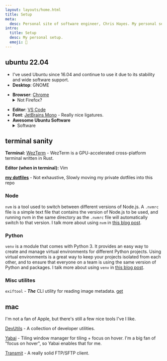 ```yaml
---
layout: layouts/home.html
title: Setup
meta:
  desc: Personal site of software engineer, Chris Hayes. My personal setup.
intro:
  title: Setup
  desc: My personal setup.
  emoji: 🧰
---
```


## <span class="text-primary dark:text-fg inline-block py-1 px-2 bg-primary bg-opacity-10 dark:bg-fg-dark dark:bg-opacity-10 rounded-md font-bold">ubuntu 22.04</span>

- I've used Ubuntu since 16.04 and continue to use it due to its stability and wide software support.
- **Desktop**: GNOME

</details>

- **Browser**: [Chrome](https://www.google.com/chrome/)<details><summary>Not Firefox?</summary>
  - I'm a huge fan of Mozilla, and a subscriber of [Mozilla VPN](https://vpn.mozilla.org/), [Relay](https://relay.firefox.com/), and [MDN Plus](https://developer.mozilla.org/en-US/docs/MDN/Contribute/MDN_plus). And previously only a Firefox user. But, between browser performance, Google Profiles, and better devtooling (responsive view, snippets, performance insights, local overrides), using Chrome as my main browser just made more sense.
  - However, if Chrome's Manifest V3 update arriving in 2023 completely breaks adblockers, def switching back to Firefox.

</details>

- **Editor**: [VS Code](https://code.visualstudio.com/)
- **Font**: [JetBrains Mono](https://www.jetbrains.com/lp/mono/) - Really nice ligatures.
- **Awesome Ubuntu Software**  <details><summary>Software</summary>
  - [Gnome Tweaks](https://wiki.gnome.org/Apps/Tweaks) <details><summary>The place for missing GNOME configs</summary>
    - A common complaint with Gnome is it's lack of customization. Gnome Tweaks fills that gap for me.

    </details>

  - [GThumb](https://wiki.gnome.org/Apps/Gthumb) <details><summary>Fantastic GNOME photo viewer </summary>
    - I'm a huge fan of GThumb. It's an extremely capable photo viewer and editor with custom bash scripts support.
    - GThumb does have stability issues, but it's still by far the best photo viewer I've used.
    - I have some of my GHumb scripts shared on [GitHub](https://gist.github.com/christopher-hayes/fd1be7ee982726845e7d76f106d0cda8).

    </details>

</details>

## <span class="text-primary dark:text-fg inline-block py-1 px-2 bg-primary bg-opacity-10 dark:bg-fg-dark dark:bg-opacity-10 rounded-md font-bold">terminal sanity</span>

**Terminal:** [WezTerm](https://wezfurlong.org/wezterm/) - WezTerm is a GPU-accelerated cross-platform terminal written in Rust.

**Editor (when in terminal):** Vim

**[my dotfiles](https://github.com/christopher-hayes/dotfiles)** - Not exhaustive, Slowly moving my private dotfiles into this repo

### Node

`nvm` is a tool used to switch between different versions of Node.js. A `.nvmrc` file is a simple text file that contains the version of Node.js to be used, and running nvm in the same directory as the `.nvmrc` file will automatically switch to that version. I talk more about using `nvm` in [this blog post](https://christopherhayes.dev/blog/nvm/).

### Python

`venv` is a module that comes with Python 3. It provides an easy way to create and manage virtual environments for different Python projects. Using virtual environments is a great way to keep your projects isolated from each other, and to ensure that everyone on a team is using the same version of Python and packages. I talk more about using `venv` in [this blog post](https://christopherhayes.dev/blog/python-venv/).

### Misc utilites

`exiftool` - _**The**_ CLI utility for reading image metadata. [get](https://exiftool.org/)

## <span class="text-primary dark:text-fg inline-block py-1 px-2 bg-primary bg-opacity-10 dark:bg-fg-dark dark:bg-opacity-10 rounded-md font-bold">mac</span>

I'm not a fan of Apple, but there's still a few nice tools I've I like.

[DevUtils](https://devutils.app/) - A collection of developer utilities.

[Yabai](https://github.com/koekeishiya/yabai) - Tiling window manager for tiling + focus on hover. I'm a big fan of "focus on hover", so Yabai enables that for me.

[Transmit](https://panic.com/transmit/) - A really solid FTP/SFTP client.
